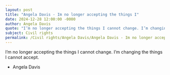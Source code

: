 ```yaml
---
layout: post
title: "Angela Davis - Im no longer accepting the things I"
date: 2024-12-28 12:00:00 -0000
author: Angela Davis
quote: "I’m no longer accepting the things I cannot change. I’m changing the things I cannot accept."
subject: Civil rights
permalink: /Civil rights/Angela Davis/Angela Davis - Im no longer accepting the things I
---
```


I’m no longer accepting the things I cannot change. I’m changing the things I cannot accept.

- Angela Davis
